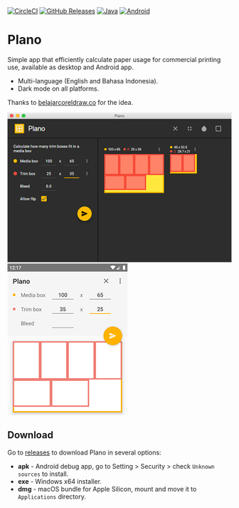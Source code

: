 [![CircleCI](https://img.shields.io/circleci/build/gh/hanggrian/plano)](https://app.circleci.com/pipelines/github/hanggrian/plano/)
[![GitHub Releases](https://img.shields.io/github/release/hanggrian/plano)](https://github.com/hanggrian/plano/releases/)
[![Java](https://img.shields.io/badge/java-11+-informational)](https://docs.oracle.com/javase/11/)
[![Android](https://img.shields.io/badge/android-30+-informational)](https://developer.android.com/studio/releases/platforms/#11)

# Plano

Simple app that efficiently calculate paper usage for commercial printing use,
available as desktop and Android app.

- Multi-language (English and Bahasa Indonesia).
- Dark mode on all platforms.

Thanks to [belajarcoreldraw.co](http://www.belajarcoreldraw.co/2013/08/software-portable-untuk-menghitung.html)
for the idea.

![JavaFX preview.](https://github.com/hanggrian/plano/raw/assets/preview_javafx.png)
![Android preview.](https://github.com/hanggrian/plano/raw/assets/preview_android.png)

## Download

Go to [releases](https://github.com/hanggrian/plano/releases/) to download
Plano in several options:

- **apk** - Android debug app, go to Setting > Security > check
  `Unknown sources` to install.
- **exe** - Windows x64 installer.
- **dmg** - macOS bundle for Apple Silicon, mount and move it to `Applications`
  directory.
